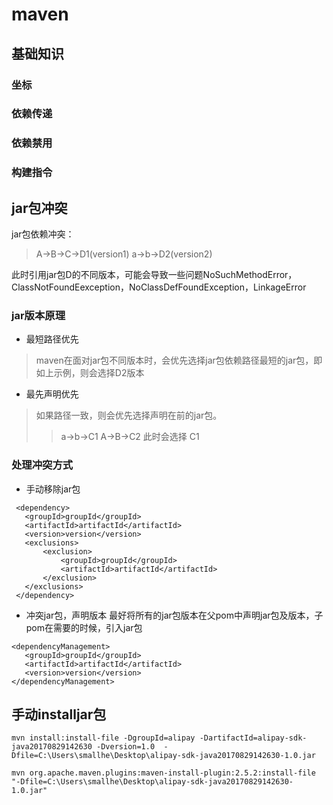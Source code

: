 # maven

## 基础知识

### 坐标

### 依赖传递

### 依赖禁用

### 构建指令

## jar包冲突
jar包依赖冲突：
> A->B->C->D1(version1)
> a->b->D2(version2)

此时引用jar包D的不同版本，可能会导致一些问题NoSuchMethodError，ClassNotFoundEexception，NoClassDefFoundException，LinkageError

### jar版本原理

* 最短路径优先
> maven在面对jar包不同版本时，会优先选择jar包依赖路径最短的jar包，即如上示例，则会选择D2版本
* 最先声明优先
> 如果路径一致，则会优先选择声明在前的jar包。
>> a->b->C1
>> A->B->C2
>> 此时会选择 C1

### 处理冲突方式

* 手动移除jar包
```
 <dependency>
   <groupId>groupId</groupId>
   <artifactId>artifactId</artifactId>
   <version>version</version>
   <exclusions>
       <exclusion>
           <groupId>groupId</groupId>
           <artifactId>artifactId</artifactId>        
       </exclusion>
   </exclusions>
 </dependency>
```
* 冲突jar包，声明版本
最好将所有的jar包版本在父pom中声明jar包及版本，子pom在需要的时候，引入jar包
```
<dependencyManagement>
   <groupId>groupId</groupId>
   <artifactId>artifactId</artifactId>
   <version>version</version>
</dependencyManagement>
```

## 手动installjar包
```
mvn install:install-file -DgroupId=alipay -DartifactId=alipay-sdk-java20170829142630 -Dversion=1.0  -Dfile=C:\Users\smallhe\Desktop\alipay-sdk-java20170829142630-1.0.jar

mvn org.apache.maven.plugins:maven-install-plugin:2.5.2:install-file "-Dfile=C:\Users\smallhe\Desktop\alipay-sdk-java20170829142630-1.0.jar"
```